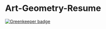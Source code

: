 # Art-Geometry-Resume

[![Greenkeeper badge](https://badges.greenkeeper.io/CraigglesO/Art-Geometry-Resume.svg)](https://greenkeeper.io/)
